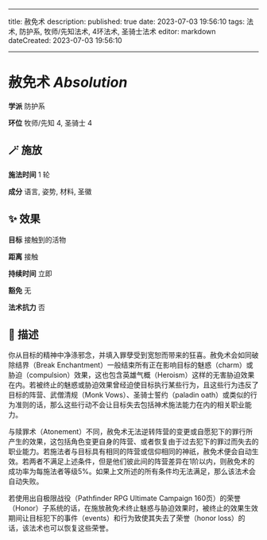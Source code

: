 
---
title: 赦免术
description: 
published: true
date: 2023-07-03 19:56:10
tags: 法术, 防护系, 牧师/先知法术, 4环法术, 圣骑士法术
editor: markdown
dateCreated: 2023-07-03 19:56:10

---

# **赦免术** *Absolution*

**学派** 防护系 

**环位** 牧师/先知 4, 圣骑士 4

## 🪄 施放

**施法时间** 1 轮

**成分** 语言, 姿势, 材料, 圣徽

## ✨ 效果 

**目标** 接触到的活物 

**距离** 接触  

**持续时间** 立即 

**豁免** 无

**法术抗力** 否

## 📖 描述

你从目标的精神中净涤邪念，并填入罪孽受到宽恕而带来的狂喜。赦免术会如同破除结界（Break Enchantment）一般结束所有正在影响目标的魅惑（charm）或胁迫（compulsion）效果，这也包含英雄气概（Heroism）这样的无害胁迫效果在内。若被终止的魅惑或胁迫效果曾经迫使目标执行某些行为，且这些行为违反了目标的阵营、武僧清规（Monk Vows）、圣骑士誓约（paladin oath）或类似的行为准则的话，那么这些行动不会让目标失去包括神术施法能力在内的相关职业能力。

与赎罪术（Atonement）不同，赦免术无法逆转阵营的变更或自愿犯下的罪行所产生的效果，这包括角色变更自身的阵营、或者恢复由于过去犯下的罪过而失去的职业能力。若施法者与目标具有相同的阵营或信仰相同的神祇，赦免术便会自动生效。若两者不满足上述条件，但是他们彼此间的阵营差异在1阶以内，则赦免术的成功率为每施法者等级5%。如果上文所述的所有条件均无法满足，那么该法术会自动失败。

若使用出自极限战役（Pathfinder RPG Ultimate Campaign 160页）的荣誉（Honor）子系统的话，在施放赦免术终止魅惑与胁迫效果时，被终止的效果生效期间让目标犯下的事件（events）和行为致使其失去了荣誉（honor loss）的话，该法术也可以恢复这些荣誉。
    